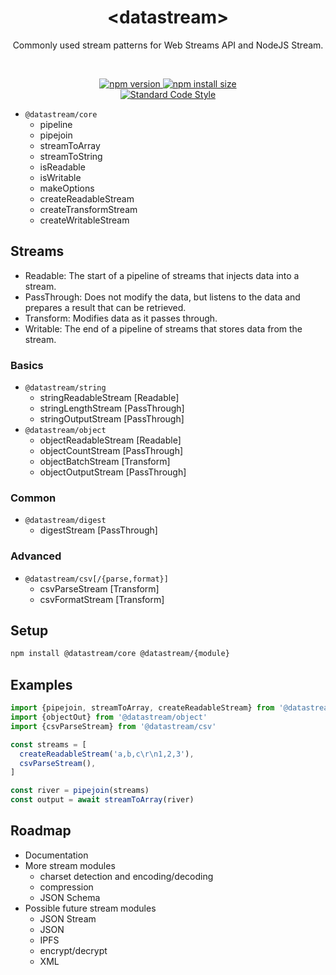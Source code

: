<div align="center">
<!--<br/><br/><br/><br/><br/><br/><br/>
<br/><br/><br/><br/><br/><br/><br/>-->
<h1>&lt;datastream&gt;</h1>
<p>Commonly used stream patterns for Web Streams API and NodeJS Stream.</p>
<br />
<p>
  <a href="https://www.npmjs.com/package/@datastream/core?activeTab=versions">
    <img src="https://badge.fury.io/js/@datastream/core.svg" alt="npm version" style="max-width:100%;">
  </a>
  <a href="https://packagephobia.com/result?p=@datastream/core">
    <img src="https://packagephobia.com/badge?p=@datastream/core" alt="npm install size" style="max-width:100%;">
  </a>
  <!--<a href="https://github.com/willfarrell/datastream/actions/workflows/tests.yml">
    <img src="https://github.com/willfarrell/datastream/actions/workflows/tests.yml/badge.svg?branch=main&event=push" alt="GitHub Actions CI status badge" style="max-width:100%;">
  </a>-->
  <br/>
   <a href="https://standardjs.com/">
    <img src="https://img.shields.io/badge/code_style-standard-brightgreen.svg" alt="Standard Code Style"  style="max-width:100%;">
  </a>
  <!--<a href="https://snyk.io/test/github/willfarrell/datastream">
    <img src="https://snyk.io/test/github/willfarrell/csv-rex/badge.svg" alt="Known Vulnerabilities" data-canonical-src="https://snyk.io/test/github/willfarrell/csv-rex" style="max-width:100%;">
  </a>
  <a href="https://github.com/willfarrell/datastream/actions/workflows/sast.yml">
    <img src="https://github.com/willfarrell/datastream/actions/workflows/sast.yml/badge.svg?branch=main&event=push" alt="SAST" style="max-width:100%;">
  </a>
  <a href="https://bestpractices.coreinfrastructure.org/projects/0000">
    <img src="https://bestpractices.coreinfrastructure.org/projects/0000/badge" alt="Core Infrastructure Initiative (CII) Best Practices"  style="max-width:100%;">
  </a>-->
</p>
</div>

- `@datastream/core`
  - pipeline
  - pipejoin
  - streamToArray
  - streamToString
  - isReadable
  - isWritable
  - makeOptions
  - createReadableStream
  - createTransformStream
  - createWritableStream
 
## Streams

- Readable: The start of a pipeline of streams that injects data into a stream.
- PassThrough: Does not modify the data, but listens to the data and prepares a result that can be retrieved.
- Transform: Modifies data as it passes through.
- Writable: The end of a pipeline of streams that stores data from the stream.

### Basics
- `@datastream/string`
  - stringReadableStream [Readable]
  - stringLengthStream [PassThrough]
  - stringOutputStream [PassThrough]
- `@datastream/object`
  - objectReadableStream [Readable]
  - objectCountStream [PassThrough]
  - objectBatchStream [Transform]
  - objectOutputStream [PassThrough]

### Common
- `@datastream/digest`
  - digestStream [PassThrough]

### Advanced
- `@datastream/csv[/{parse,format}]`
  - csvParseStream [Transform]
  - csvFormatStream [Transform]

## Setup
```bash
npm install @datastream/core @datastream/{module}
```

## Examples
```javascript
import {pipejoin, streamToArray, createReadableStream} from '@datastream/core'
import {objectOut} from '@datastream/object'
import {csvParseStream} from '@datastream/csv'

const streams = [
  createReadableStream('a,b,c\r\n1,2,3'),
  csvParseStream(),
]

const river = pipejoin(streams)
const output = await streamToArray(river)
```
## Roadmap
- Documentation
- More stream modules
  - charset detection and encoding/decoding 
  - compression
  - JSON Schema
- Possible future stream modules
  - JSON Stream
  - JSON
  - IPFS
  - encrypt/decrypt
  - XML

